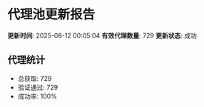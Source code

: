 # 代理池更新报告

**更新时间**: 2025-08-12 00:05:04
**有效代理数量**: 729
**更新状态**:  成功

## 代理统计
- 总获取: 729
- 验证通过: 729
- 成功率: 100%
